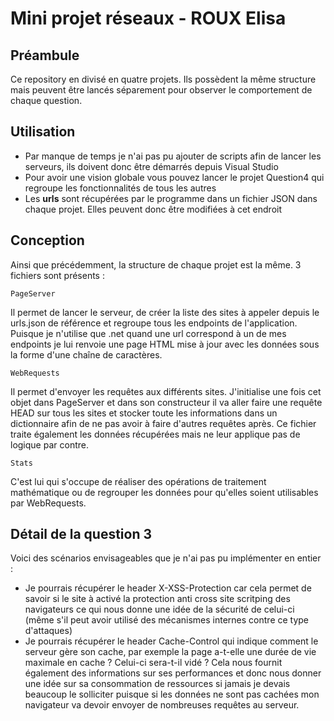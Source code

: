 # Mini projet réseaux - ROUX Elisa

## Préambule

Ce repository en divisé en quatre projets. Ils possèdent la même structure mais peuvent être lancés séparement pour observer le comportement de chaque question. 

## Utilisation

- Par manque de temps je n'ai pas pu ajouter de scripts afin de lancer les serveurs, ils doivent donc être démarrés depuis Visual Studio
- Pour avoir une vision globale vous pouvez lancer le projet Question4 qui regroupe les fonctionnalités de tous les autres
- Les **urls** sont récupérées par le programme dans un fichier JSON dans chaque projet. Elles peuvent donc être modifiées à cet endroit

## Conception

Ainsi que précédemment, la structure de chaque projet est la même. 3 fichiers sont présents :

` PageServer `

Il permet de lancer le serveur, de créer la liste des sites à appeler depuis le urls.json de référence et regroupe tous les endpoints de l'application. Puisque je n'utilise que .net quand une url correspond à un de mes endpoints je lui renvoie une page HTML mise à jour avec les données sous la forme d'une chaîne de caractères.

` WebRequests `

Il permet d'envoyer les requêtes aux différents sites. J'initialise une fois cet objet dans PageServer et dans son constructeur il va aller faire une requête HEAD sur tous les sites et stocker toute les informations dans un dictionnaire afin de ne pas avoir à faire d'autres requêtes après. Ce fichier traite également les données récupérées mais ne leur applique pas de logique par contre.

` Stats `

C'est lui qui s'occupe de réaliser des opérations de traitement mathématique ou de regrouper les données pour qu'elles soient utilisables par WebRequests.

## Détail de la question 3

Voici des scénarios envisageables que je n'ai pas pu implémenter en entier :

- Je pourrais récupérer le header X-XSS-Protection car cela permet de savoir si le site à activé la protection anti cross site scritping des navigateurs ce qui nous donne une idée de la sécurité de celui-ci (même s'il peut avoir utilisé des mécanismes internes contre ce type d'attaques)
- Je pourrais récupérer le header Cache-Control qui indique comment le serveur gère son cache, par exemple la page a-t-elle une durée de vie maximale en cache ? Celui-ci sera-t-il vidé ? Cela nous fournit également des informations sur ses performances et donc nous donner une idée sur sa consommation de ressources si jamais je devais beaucoup le solliciter puisque si les données ne sont pas cachées mon navigateur va devoir envoyer de nombreuses requêtes au serveur.

